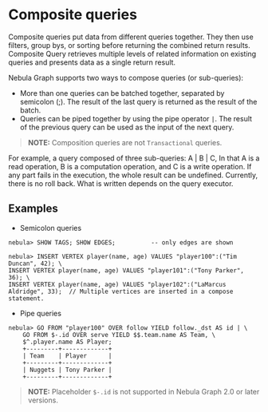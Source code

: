 # Composite queries

Composite queries put data from different queries together. They then use filters, group bys, or sorting before returning the combined return results. Composite Query retrieves multiple levels of related information on existing queries and presents data as a single return result.

Nebula Graph supports two ways to compose queries (or sub-queries):

- More than one queries can be batched together, separated by semicolon (;). The result of the last query is returned as the result of the batch.
- Queries can be piped together by using the pipe operator `|`. The result of the previous query can be used as the input of the next query.

> **NOTE:** Composition queries are not `Transactional` queries.

For example, a query composed of three sub-queries: A | B | C, In that A is a read operation, B is a computation operation, and C is a write operation. If any part fails in the execution, the whole result can be undefined. Currently, there is no roll back. What is written depends on the query executor.

## Examples

- Semicolon queries

```ngql
nebula> SHOW TAGS; SHOW EDGES;          -- only edges are shown

nebula> INSERT VERTEX player(name, age) VALUES "player100":("Tim Duncan", 42); \
INSERT VERTEX player(name, age) VALUES "player101":("Tony Parker", 36); \
INSERT VERTEX player(name, age) VALUES "player102":("LaMarcus Aldridge", 33);  // Multiple vertices are inserted in a compose statement.
```

- Pipe queries

```ngql
nebula> GO FROM "player100" OVER follow YIELD follow._dst AS id | \
    GO FROM $-.id OVER serve YIELD $$.team.name AS Team, \
    $^.player.name AS Player;
    +---------+-------------+
    | Team    | Player      |
    +---------+-------------+
    | Nuggets | Tony Parker |
    +---------+-------------+
```

> **NOTE:** Placeholder `$-.id` is not supported in Nebula Graph 2.0 or later versions.
